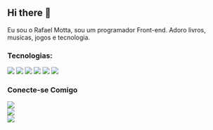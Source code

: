 ## Hi there 👋

Eu sou o Rafael Motta, sou um programador Front-end. Adoro livros, musicas, jogos e tecnologia. 

### Tecnologias: 

<img src= "https://img.shields.io/badge/HTML5-E34F26?style=for-the-badge&logo=html5&logoColor=white"> <img src= "https://img.shields.io/badge/CSS3-1572B6?style=for-the-badge&logo=css3&logoColor=white">  <img src= "https://img.shields.io/badge/JavaScript-F7DF1E?style=for-the-badge&logo=javascript&logoColor=black"> <img src= "https://img.shields.io/badge/Bootstrap-563D7C?style=for-the-badge&logo=bootstrap&logoColor=white"> <img src= "https://img.shields.io/badge/MySQL-00000F?style=for-the-badge&logo=mysql&logoColor=white"> <img src= "https://img.shields.io/badge/Google_Cloud-4285F4?style=for-the-badge&logo=google-cloud&logoColor=white">

### Conecte-se Comigo 

<a href="https://www.linkedin.com/in/rafael-motta-7a764b224/"> <img src= "https://img.shields.io/badge/LinkedIn-0077B5?style=for-the-badge&logo=linkedin&logoColor=white"> </a> <br> 
<a href="https://www.instagram.com/motta_bx/"> <img src= "https://img.shields.io/badge/Instagram-E4405F?style=for-the-badge&logo=instagram&logoColor=white"> </a> <br> 
<a href="mailto:rafaelm.programador@gmail.com?subject=&body="> <img src= "https://img.shields.io/badge/Gmail-D14836?style=for-the-badge&logo=gmail&logoColor=white"> </a> <br> 

